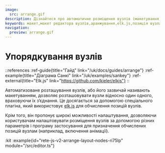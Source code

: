 ```yaml
---
image:
  src: arrange.gif
description: Дізнайтеся про автоматичне розміщення вузлів (макетування), яке дозволяє розташовувати вузли відносно один одного, враховуючи їх з’єднання. Це досягається за допомогою спеціального плагіна, який використовує elk.js для обчислення позицій вузлів
keywords: макет,макет редактора вузлів,аранжування,elk.js,позиція вузла
navigation:
  preview: arrange.gif
---
```


# Упорядкування вузлів
::references
:ref-guide{title="Гайд" link="/uk/docs/guides/arrange"}
:ref-example{title="Діаграма Санкі" link="/uk/examples/sankey"}
:ref-external{title="Elk.js" link="https://github.com/kieler/elkjs"}
::

Автоматизоване розташування вузлів, або його зазвичай називають макетуванням, дозволяє розташовувати вузли відносно один одного, враховуючи їх з’єднання. Це досягається за допомогою спеціального плагіна, який використовує [elk.js](https://github.com/kieler/elkjs) для обчислення позицій вузлів.

Крім того, він пропонує широкі можливості налаштування, дозволяючи користувачам налаштовувати розміщення вузлів за допомогою різних параметрів і програму застосування для призначення обчислених позицій вузлам (наприклад, включення анімації).

:kit
:example{id="rete-js-v2-arrange-layout-nodes-ri75lp" module="/src/editor.ts"}
